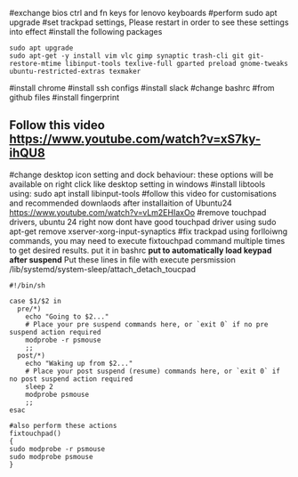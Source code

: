 #exchange bios ctrl and fn keys for lenovo keyboards
#perform sudo apt upgrade 
#set trackpad settings, Please restart in order to see these settings into effect
#install the following packages
```shell
sudo apt upgrade
sudo apt-get -y install vim vlc gimp synaptic trash-cli git git-restore-mtime libinput-tools texlive-full gparted preload gnome-tweaks ubuntu-restricted-extras texmaker 
```
#install chrome
#install ssh configs
#install slack
#change bashrc #from github files
#install fingerprint 
## Follow this video https://www.youtube.com/watch?v=xS7ky-ihQU8

#change desktop icon setting and dock behaviour: these options will be available on right click like desktop setting in windows
#install libtools using: sudo apt install libinput-tools
#follow this video for customisations and recommended downlaods after installaition of Ubuntu24 https://www.youtube.com/watch?v=vLm2EHIaxOo
#remove touchpad drivers, ubuntu 24 right now dont have good touchpad driver using sudo apt-get remove xserver-xorg-input-synaptics
#fix trackpad using forlloiwng commands, you may need to execute fixtouchpad command multiple times to get desired results. put it in bashrc
**put to automatically load keypad after suspend**
Put these lines in file with execute persmission /lib/systemd/system-sleep/attach_detach_toucpad 
```shell
#!/bin/sh

case $1/$2 in
  pre/*)
    echo "Going to $2..."
    # Place your pre suspend commands here, or `exit 0` if no pre suspend action required
    modprobe -r psmouse
    ;;
  post/*)
    echo "Waking up from $2..."
    # Place your post suspend (resume) commands here, or `exit 0` if no post suspend action required
    sleep 2
    modprobe psmouse
    ;;
esac

#also perform these actions
fixtouchpad()
{
sudo modprobe -r psmouse
sudo modprobe psmouse
}
```

